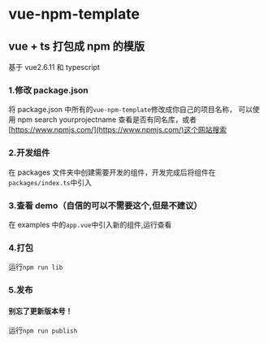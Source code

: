 # vue-npm-template

## vue + ts 打包成 npm 的模版

基于 vue2.6.11 和 typescript

### 1.修改 package.json

将 package.json 中所有的`vue-npm-template`修改成你自己的项目名称，
可以使用 npm search yourprojectname 查看是否有同名库，或者[https://www.npmjs.com/](https://www.npmjs.com/)这个网站搜索

### 2.开发组件

在 packages 文件夹中创建需要开发的组件，开发完成后将组件在`packages/index.ts`中引入

### 3.查看 demo（自信的可以不需要这个,但是不建议）

在 examples 中的`app.vue`中引入新的组件,运行查看

### 4.打包

运行`npm run lib`

### 5.发布

#### 别忘了更新版本号！

运行`npm run publish`
